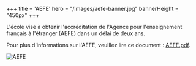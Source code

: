 +++
title = 'AEFE'
hero = "/images/aefe-banner.jpg"
bannerHeight = "450px"
+++

L'école vise à obtenir l'accréditation de l'Agence pour l'enseignement français à l'étranger (AEFE) dans un délai de deux ans.

Pour plus d'informations sur l'AEFE, veuillez lire ce document : [AEFE.pdf](/aefe.pdf).

![AEFE](/images/aefe_etab_accompagne.png "AEFE")
